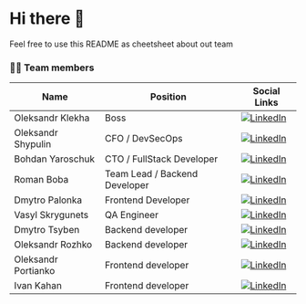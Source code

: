 # Hi there 👋
Feel free to use this README as cheetsheet about out team 

### 👨‍💻 Team members
| Name | Position | Social Links |  
| --- | --- | --- |
| Oleksandr Klekha | Boss | [![LinkedIn](https://i.stack.imgur.com/gVE0j.png)](https://www.linkedin.com/in/klekhaav/) |
| Oleksandr Shypulin | CFO / DevSecOps | [![LinkedIn](https://i.stack.imgur.com/gVE0j.png)](https://www.linkedin.com/in/oleksandr-shypulin/) |
| Bohdan Yaroschuk | CTO / FullStack Developer | [![LinkedIn](https://i.stack.imgur.com/gVE0j.png)](https://www.linkedin.com/in/bohdan-yaroshchuk-4ab52a204/) |
| Roman Boba | Team Lead / Backend Developer | [![LinkedIn](https://i.stack.imgur.com/gVE0j.png)](https://www.linkedin.com/in/roman-boba-255920187/) | 
| Dmytro Palonka | Frontend Developer |  [![LinkedIn](https://i.stack.imgur.com/gVE0j.png)](https://www.linkedin.com/in/dmytro-palionka-158010209/) |
| Vasyl Skrygunets | QA Engineer | [![LinkedIn](https://i.stack.imgur.com/gVE0j.png)](https://www.linkedin.com/in/vasyl-skryhunets-532a401b5/) |
| Dmytro Tsyben | Backend developer | [![LinkedIn](https://i.stack.imgur.com/gVE0j.png)](https://www.linkedin.com/in/dima-tsyben-056855186/) |
| Oleksandr Rozhko | Backend developer | [![LinkedIn](https://i.stack.imgur.com/gVE0j.png)](https://www.linkedin.com/in/oleksandr-rozhko-652093232/) |
| Oleksandr Portianko | Frontend developer | [![LinkedIn](https://i.stack.imgur.com/gVE0j.png)](https://www.linkedin.com/in/oleksandr-portianko-740444232/) |
| Ivan Kahan | Frontend developer | [![LinkedIn](https://i.stack.imgur.com/gVE0j.png)](https://www.linkedin.com/in/ivan-kahan-bb9b14231/) |
